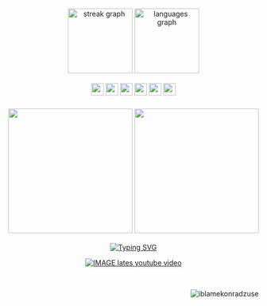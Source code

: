 
###


<div align="center">
  <img src="https://streak-stats.demolab.com?user=iblamekonradzuse&locale=en&mode=daily&theme=gruvbox&hide_border=true&border_radius=5" height="130" alt="streak graph"  />
  <img src="https://github-readme-stats.vercel.app/api/top-langs?username=iblamekonradzuse&locale=en&hide_title=true&layout=compact&card_width=320&langs_count=12&theme=gruvbox&hide_border=true" height="130" alt="languages graph"  />
  
</div>
<br/>
  <div align="center"> 
     <img src=https://ziadoua.github.io/m3-Markdown-Badges/badges/Rust/rust1.svg height="25" />  <img src=https://ziadoua.github.io/m3-Markdown-Badges/badges/Go/go1.svg
 height="25" />  <img src=https://ziadoua.github.io/m3-Markdown-Badges/badges/Python/python1.svg
 height="25" />   <img src=https://ziadoua.github.io/m3-Markdown-Badges/badges/Javascript/javascript1.svg height="25" /> <img src=https://ziadoua.github.io/m3-Markdown-Badges/badges/TypeScript/typescript1.svg height="25" />  <img src=https://ziadoua.github.io/m3-Markdown-Badges/badges/Shell/shell1.svg
 height="25" />  
  </div>



###


###



###

<div align="center">   
 <img src=https://i.imgur.com/uE0fW8L.jpeg height="250" />
  <img src=https://i.imgur.com/QD27cR0.jpeg height="250">
  </div> 
<br/>

<div align="center"> 
 <a href="https://git.io/typing-svg"><img src="https://readme-typing-svg.demolab.com?font=Oswald&weight=800&size=25&pause=1000&color=665C54&center=true&vCenter=true&random=false&width=435&lines=CLICK+DOWN+THERE+!;TO+SEE+MY+LATEST+VIDEO!" alt="Typing SVG" /></a> 
  
[![IMAGE lates youtube video](https://img.youtube.com/vi/N2NfB4sp1Zo/0.jpg)](https://www.youtube.com/watch?v=N2NfB4sp1Zo)

</div> 
  
  <div align="center"> 
<br />

<p align="right"> <img src="https://komarev.com/ghpvc/?username=iblamekonradzuse&label=Profile%20views&color=3c3836&label=clicks&style=for-the-badge" alt="iblamekonradzuse" /> </p>

